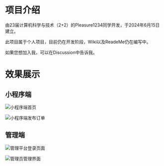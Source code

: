 # 项目介绍

由23届计算机科学与技术（2+2）的Pleasure1234同学开发，于2024年6月15日建立。

此项目属于个人项目，目前仍在开发阶段，Wiki以及ReadeMe仍在编写中。

如果您想加入我，可以在Discussion中告诉我。

# 效果展示

## 小程序端

![小程序端首页](https://github.com/user-attachments/assets/26226271-e5d5-41cd-86db-7693ec98581a)

![小程序端发布订单](https://github.com/user-attachments/assets/0603ce25-48a6-4672-92a8-5a7a51f0c320)

## 管理端

![管理平台登录页面](https://github.com/user-attachments/assets/5e093f4a-4490-43b6-89ad-54dd0eab8289)

![管理员管理界面](https://github.com/user-attachments/assets/13446b39-4e5f-4cb8-8718-7dbf7fadd7e3)